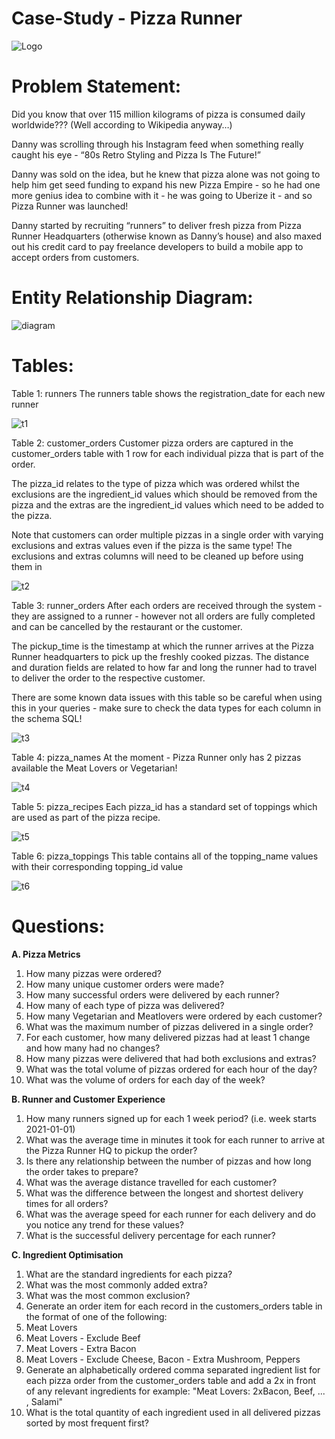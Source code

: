 # Case-Study - Pizza Runner

![Logo](https://user-images.githubusercontent.com/130475600/232837411-e3e502cc-52e8-4cb5-a857-d5514cad6fb3.PNG)

# Problem Statement:
Did you know that over 115 million kilograms of pizza is consumed daily worldwide??? (Well according to Wikipedia anyway…)

Danny was scrolling through his Instagram feed when something really caught his eye - “80s Retro Styling and Pizza Is The Future!”

Danny was sold on the idea, but he knew that pizza alone was not going to help him get seed funding to expand his new Pizza Empire - so he had one more genius idea to combine with it - he was going to Uberize it - and so Pizza Runner was launched!

Danny started by recruiting “runners” to deliver fresh pizza from Pizza Runner Headquarters (otherwise known as Danny’s house) and also maxed out his credit card to pay freelance developers to build a mobile app to accept orders from customers.

# Entity Relationship Diagram:

![diagram](https://user-images.githubusercontent.com/130475600/232838088-fd53f3fc-b1ae-4720-b689-7f3a9bf8604b.PNG)

# Tables:
Table 1: runners
The runners table shows the registration_date for each new runner

![t1](https://user-images.githubusercontent.com/130475600/232838361-15041eb6-8a0d-4a90-b780-7e905f2ded19.PNG)

Table 2: customer_orders
Customer pizza orders are captured in the customer_orders table with 1 row for each individual pizza that is part of the order.

The pizza_id relates to the type of pizza which was ordered whilst the exclusions are the ingredient_id values which should be removed from the pizza and the extras are the ingredient_id values which need to be added to the pizza.

Note that customers can order multiple pizzas in a single order with varying exclusions and extras values even if the pizza is the same type!
The exclusions and extras columns will need to be cleaned up before using them in

![t2](https://user-images.githubusercontent.com/130475600/232838746-dbbc22a5-ac75-4297-a896-12cb7cdcc237.PNG)

Table 3: runner_orders
After each orders are received through the system - they are assigned to a runner - however not all orders are fully completed and can be cancelled by the restaurant or the customer.

The pickup_time is the timestamp at which the runner arrives at the Pizza Runner headquarters to pick up the freshly cooked pizzas. The distance and duration fields are related to how far and long the runner had to travel to deliver the order to the respective customer.

There are some known data issues with this table so be careful when using this in your queries - make sure to check the data types for each column in the schema SQL!

![t3](https://user-images.githubusercontent.com/130475600/232838949-9fbb8c19-b0a2-4c98-a510-f7a2c8751fc9.PNG)

Table 4: pizza_names
At the moment - Pizza Runner only has 2 pizzas available the Meat Lovers or Vegetarian!

![t4](https://user-images.githubusercontent.com/130475600/232839111-473df729-f6af-4a78-a10f-d6cc4d7af62d.PNG)

Table 5: pizza_recipes
Each pizza_id has a standard set of toppings which are used as part of the pizza recipe.

![t5](https://user-images.githubusercontent.com/130475600/232839256-9e78bdc2-54e7-49d9-9b54-f76424986481.PNG)

Table 6: pizza_toppings
This table contains all of the topping_name values with their corresponding topping_id value

![t6](https://user-images.githubusercontent.com/130475600/232839369-d2022c5b-ab1c-4ccd-9617-f233b5f0b08e.PNG)

# Questions:
**A. Pizza Metrics**
1. How many pizzas were ordered?
2. How many unique customer orders were made?
3. How many successful orders were delivered by each runner?
4. How many of each type of pizza was delivered?
5. How many Vegetarian and Meatlovers were ordered by each customer?
6. What was the maximum number of pizzas delivered in a single order?
7. For each customer, how many delivered pizzas had at least 1 change and how many had no changes?
8. How many pizzas were delivered that had both exclusions and extras?
9. What was the total volume of pizzas ordered for each hour of the day?
10. What was the volume of orders for each day of the week?

**B. Runner and Customer Experience**
1. How many runners signed up for each 1 week period? (i.e. week starts 2021-01-01)
2. What was the average time in minutes it took for each runner to arrive at the Pizza Runner HQ to pickup the order?
3. Is there any relationship between the number of pizzas and how long the order takes to prepare?
4. What was the average distance travelled for each customer?
5. What was the difference between the longest and shortest delivery times for all orders?
6. What was the average speed for each runner for each delivery and do you notice any trend for these values?
7. What is the successful delivery percentage for each runner?

**C. Ingredient Optimisation**
1. What are the standard ingredients for each pizza?
2. What was the most commonly added extra?
3. What was the most common exclusion?
4. Generate an order item for each record in the customers_orders table in the format of one of the following:
5. Meat Lovers
6. Meat Lovers - Exclude Beef
7. Meat Lovers - Extra Bacon
8. Meat Lovers - Exclude Cheese, Bacon - Extra Mushroom, Peppers
9. Generate an alphabetically ordered comma separated ingredient list for each pizza order from the customer_orders table and add a 2x in front of any relevant ingredients for example: "Meat Lovers: 2xBacon, Beef, ... , Salami"
10. What is the total quantity of each ingredient used in all delivered pizzas sorted by most frequent first?


